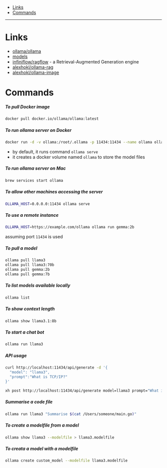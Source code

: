 - [Links](#links)
- [Commands](#commands)
____

# Links

- [ollama/ollama](https://github.com/ollama/ollama)
- [models](https://ollama.com/library)
- [infiniflow/ragflow](https://github.com/infiniflow/ragflow) - a
  Retrieval-Augmented Generation engine
- [alexhokl/ollama-rag](https://github.com/alexhokl/ollama-rag)
- [alexhokl/ollama-image](https://github.com/alexhokl/ollama-image)

# Commands

##### To pull Docker image

```sh
docker pull docker.io/ollama/ollama:latest
```

##### To run ollama server on Docker

```sh
docker run -d -v ollama:/root/.ollama -p 11434:11434 --name ollama ollama/ollama
```

- by default, it runs command `ollama serve`
- it creates a docker volume named `ollama` to store the model files

##### To run ollama server on Mac

```sh
brew services start ollama
```

##### To allow other machines accessing the server

```sh
OLLAMA_HOST=0.0.0.0:11434 ollama serve
```

##### To use a remote instance

```sh
OLLAMA_HOST=https://example.com/ollama ollama run gemma:2b
```

assuming port `11434` is used

##### To pull a model

```sh
ollama pull llama3
ollama pull llama3:70b
ollama pull gemma:2b
ollama pull gemma:7b
```

##### To list models available locally

```sh
ollama list
```

##### To show context length

```sh
ollama show llama3.1:8b
```

##### To start a chat bot

```sh
ollama run llama3
```

##### API usage

```sh
curl http://localhost:11434/api/generate -d '{
  "model": "llama3",
  "prompt":"What is TCP/IP?"
}'
```

```sh
xh post http://localhost:11434/api/generate model=llama3 prompt="What is TCP/IP?"
```

##### Summarise a code file

```sh
ollama run llama3 "Summarise $(cat /Users/someone/main.go)"
```

##### To create a modelfile from a model

```sh
ollama show llama3 --modelfile > llama3.modelfile
```

##### To creata a model with a modelfile

```sh
ollama create custom_model --modelfile llama3.modelfile
```


